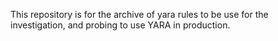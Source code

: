 This repository is for the archive of yara rules to be use for the investigation, and probing to use YARA in production.
